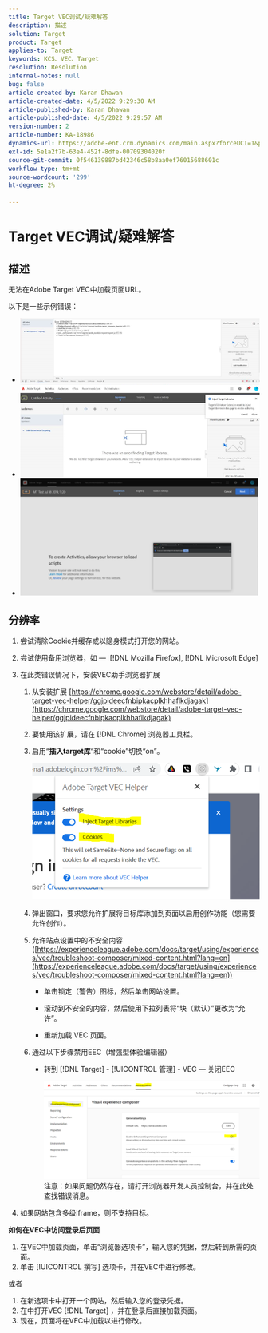 ```yaml
---
title: Target VEC调试/疑难解答
description: 描述
solution: Target
product: Target
applies-to: Target
keywords: KCS、VEC、Target
resolution: Resolution
internal-notes: null
bug: false
article-created-by: Karan Dhawan
article-created-date: 4/5/2022 9:29:30 AM
article-published-by: Karan Dhawan
article-published-date: 4/5/2022 9:29:57 AM
version-number: 2
article-number: KA-18986
dynamics-url: https://adobe-ent.crm.dynamics.com/main.aspx?forceUCI=1&pagetype=entityrecord&etn=knowledgearticle&id=ec1691de-c2b4-ec11-983f-000d3a5d0d73
exl-id: 5e1a2f7b-63e4-452f-8dfe-00709304020f
source-git-commit: 0f546139887bd42346c58b8aa0ef76015688601c
workflow-type: tm+mt
source-wordcount: '299'
ht-degree: 2%

---
```


# Target VEC调试/疑难解答

## 描述

无法在Adobe Target VEC中加载页面URL。

以下是一些示例错误：

- ![](assets/___f81691de-c2b4-ec11-983f-000d3a5d0d73___.png)
- ![](assets/___071791de-c2b4-ec11-983f-000d3a5d0d73___.png)
- ![](assets/___0a1791de-c2b4-ec11-983f-000d3a5d0d73___.png)

## 分辨率

1. 尝试清除Cookie并缓存或以隐身模式打开您的网站。 

1. 尝试使用备用浏览器，如 —  [!DNL Mozilla Firefox], [!DNL Microsoft Edge]

1. 在此类错误情况下，安装VEC助手浏览器扩展

   1. 从安装扩展 [https://chrome.google.com/webstore/detail/adobe-target-vec-helper/ggjpideecfnbipkacplkhhaflkdjagak](https://chrome.google.com/webstore/detail/adobe-target-vec-helper/ggjpideecfnbipkacplkhhaflkdjagak)

   1. 要使用该扩展，请在 [!DNL Chrome] 浏览器工具栏。 

   1. 启用“**插入target库**“和“cookie”切换“on”。

      ![](assets/92bf52bf-21ab-ec11-983f-000d3a349523.png)

   1. 弹出窗口，要求您允许扩展将目标库添加到页面以启用创作功能（您需要允许创作）。

   1. 允许站点设置中的不安全内容([https://experienceleague.adobe.com/docs/target/using/experiences/vec/troubleshoot-composer/mixed-content.html?lang=en](https://experienceleague.adobe.com/docs/target/using/experiences/vec/troubleshoot-composer/mixed-content.html?lang=en))

      - 单击锁定（警告）图标，然后单击网站设置。

      - 滚动到不安全的内容，然后使用下拉列表将“块（默认）”更改为“允许”。

      - 重新加载 VEC 页面。
   1. 通过以下步骤禁用EEC（增强型体验编辑器）

      - 转到 [!DNL Target] - [!UICONTROL 管理] - VEC — 关闭EEC

         ![](assets/90fdfd56-26ab-ec11-983f-000d3a349523.png)
   注意：如果问题仍然存在，请打开浏览器开发人员控制台，并在此处查找错误消息。

1. 如果网站包含多级iframe，则不支持目标。 

**如何在VEC中访问登录后页面**

1. 在VEC中加载页面，单击“浏览器选项卡”，输入您的凭据，然后转到所需的页面。 
1. 单击 [!UICONTROL 撰写] 选项卡，并在VEC中进行修改。 

或者

1. 在新选项卡中打开一个网站，然后输入您的登录凭据。
1. 在中打开VEC [!DNL Target] ，并在登录后直接加载页面。 
1. 现在，页面将在VEC中加载以进行修改。

